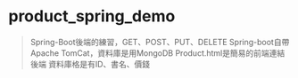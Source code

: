 # product_spring_demo
>Spring-Boot後端的練習，GET、POST、PUT、DELETE
>Spring-boot自帶Apache TomCat，資料庫是用MongoDB
>Product.html是簡易的前端連結後端
>資料庫格是有ID、書名、價錢

